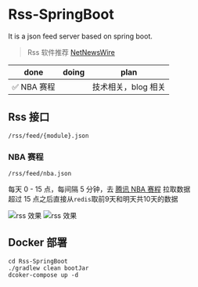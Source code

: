 # Rss-SpringBoot

It is a json feed server based on spring boot.

> Rss 软件推荐 [NetNewsWire](https://github.com/Ranchero-Software/NetNewsWire)

| done | doing   | plan         |
| ---------- | ---------- | ---------- |
|  ✅ NBA 赛程 |   |  技术相关，blog 相关 |

## Rss 接口

`/rss/feed/{module}.json`

### NBA 赛程
`/rss/feed/nba.json`

每天 0 - 15 点，每间隔 5 分钟，去 [腾讯 NBA 赛程](https://nba.stats.qq.com/schedule/) 拉取数据  
超过 15 点之后直接从`redis`取前9天和明天共10天的数据

![rss 效果](https://z3.ax1x.com/2021/10/03/4L7f6U.png)
![rss 效果](https://z3.ax1x.com/2021/10/04/4X2XIf.png)

## Docker 部署

```shell
cd Rss-SpringBoot
./gradlew clean bootJar
dcoker-compose up -d
```


